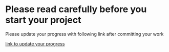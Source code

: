 # Please read carefully before you start your project

Please update your progress with following link after committing your work

[link to update your progress](https://docs.google.com/spreadsheets/d/1ww62d_9E5t5ORJYdgjcrKXdeYJImhzPEZnMHVTBoCXU/edit?usp=sharing)


